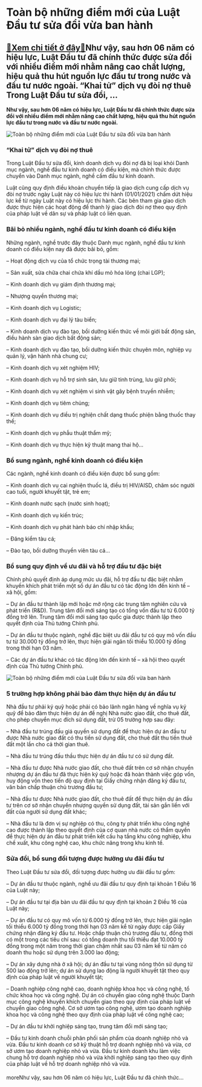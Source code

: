Toàn bộ những điểm mới của Luật Đầu tư sửa đổi vừa ban hành
===========================================================

[:gift:Xem chi tiết ở đây:gift:](https://hddtvn.com/toan-bo-nhung-diem-moi-cua-luat-dau-tu-sua-doi-vua-ban-hanh/)Như vậy, sau hơn 06 năm có hiệu lực, Luật Đầu tư đã chính thức được sửa đổi với nhiều điểm mới nhằm nâng cao chất lượng, hiệu quả thu hút nguồn lực đầu tư trong nước và đầu tư nước ngoài. “Khai tử” dịch vụ đòi nợ thuê Trong Luật Đầu tư sửa đổi, …
------------------------------------------------------------------------------------------------------------------------------------------------------------------------------------------------------------------------------------------------------

**Như vậy, sau hơn 06 năm có hiệu lực, Luật Đầu tư đã chính thức được sửa đổi với nhiều điểm mới nhằm nâng cao chất lượng, hiệu quả thu hút nguồn lực đầu tư trong nước và đầu tư nước ngoài.**


![Toàn bộ những điểm mới của Luật Đầu tư sửa đổi vừa ban hành](https://hddtvn.com/wp-content/uploads/2021/01/business-man-show-increase-market-share-investment_35761-54-1.jpg)


### **“Khai tử” dịch vụ đòi nợ thuê**


Trong Luật Đầu tư sửa đổi, kinh doanh dịch vụ đòi nợ đã bị loại khỏi Danh mục ngành, nghề đầu tư kinh doanh có điều kiện, mà chính thức được chuyển vào Danh mục ngành, nghề cấm đầu tư kinh doanh.


Luật cũng quy định điều khoản chuyển tiếp là giao dịch cung cấp dịch vụ đòi nợ trước ngày Luật này có hiệu lực thi hành (01/01/2021) chấm dứt hiệu lực kể từ ngày Luật này có hiệu lực thi hành. Các bên tham gia giao dịch được thực hiện các hoạt động để thanh lý giao dịch đòi nợ theo quy định của pháp luật về dân sự và pháp luật có liên quan.


### **Bãi bỏ nhiều ngành, nghề đầu tư kinh doanh có điều kiện**


Những ngành, nghề trước đây thuộc Danh mục ngành, nghề đầu tư kinh doanh có điều kiện nay đã được bãi bỏ, gồm:


– Hoạt động dịch vụ của tổ chức trọng tài thương mại;


– Sản xuất, sửa chữa chai chứa khí dầu mỏ hóa lỏng (chai LGP);


– Kinh doanh dịch vụ giám định thương mại;


– Nhượng quyền thương mại;


– Kinh doanh dịch vụ Logistic;


– Kinh doanh dịch vụ đại lý tàu biển;


– Kinh doanh dịch vụ đào tạo, bồi dưỡng kiến thức về môi giới bất động sản, điều hành sàn giao dịch bất động sản;


– Kinh doanh dịch vụ đào tạo, bồi dưỡng kiến thức chuyên môn, nghiệp vụ quản lý, vận hành nhà chung cư;


– Kinh doanh dịch vụ xét nghiệm HIV;


– Kinh doanh dịch vụ hỗ trợ sinh sản, lưu giữ tinh trùng, lưu giữ phôi;


– Kinh doanh dịch vụ xét nghiệm vi sinh vật gây bệnh truyền nhiễm;


– Kinh doanh dịch vụ tiêm chủng;


– Kinh doanh dịch vụ điều trị nghiện chất dạng thuốc phiện bằng thuốc thay thế;


– Kinh doanh dịch vụ phẫu thuật thẩm mỹ;


– Kinh doanh dịch vụ thực hiện kỹ thuật mang thai hộ…


### **Bổ sung ngành, nghề kinh doanh có điều kiện**


Các ngành, nghề kinh doanh có điều kiện được bổ sung gồm:


– Kinh doanh dịch vụ cai nghiện thuốc lá, điều trị HIV/AISD, chăm sóc người cao tuổi, người khuyết tật, trẻ em;


– Kinh doanh nước sạch (nước sinh hoạt);


– Kinh doanh dịch vụ kiến trúc;


– Kinh doanh dịch vụ phát hành báo chí nhập khẩu;


– Đăng kiểm tàu cá;


– Đào tạo, bồi dưỡng thuyền viên tàu cá…


### **Bổ sung quy định về ưu đãi và hỗ trợ đầu tư đặc biệt**


Chính phủ quyết định áp dụng mức ưu đãi, hỗ trợ đầu tư đặc biệt nhằm khuyến khích phát triển một số dự án đầu tư có tác động lớn đến kinh tế – xã hội, gồm:


– Dự án đầu tư thành lập mới hoặc mở rộng các trung tâm nghiên cứu và phát triển (R&D). Trung tâm đổi mới sáng tạo có tổng vốn đầu tư từ 6.000 tỷ đồng trở lên. Trung tâm đổi mới sáng tạo quốc gia được thành lập theo quyết định của Thủ tướng Chính phủ.


– Dự án đầu tư thuộc ngành, nghề đặc biệt ưu đãi đầu tư có quy mô vốn đầu tư từ 30.000 tỷ đồng trở lên, thực hiện giải ngân tối thiểu 10.000 tỷ đồng trong thời hạn 03 năm.


– Các dự án đầu tư khác có tác động lớn đến kinh tế – xã hội theo quyết định của Thủ tướng Chính phủ.


![Toàn bộ những điểm mới của Luật Đầu tư sửa đổi vừa ban hành](https://hddtvn.com/wp-content/uploads/2021/01/indian-rupee-investment-concept_23-2147995890.jpg)


### **5 trường hợp không phải bảo đảm thực hiện dự án đầu tư**


Nhà đầu tư phải ký quỹ hoặc phải có bảo lãnh ngân hàng về nghĩa vụ ký quỹ để bảo đảm thực hiện dự án đề nghị Nhà nước giao đất, cho thuê đất, cho phép chuyển mục đích sử dụng đất, trừ 05 trường hợp sau đây:


– Nhà đầu tư trúng đấu giá quyền sử dụng đất để thực hiện dự án đầu tư được Nhà nước giao đất có thu tiền sử dụng đất, cho thuê đất thu tiền thuê đất một lần cho cả thời gian thuê.


– Nhà đầu tư trúng đấu thầu thực hiện dự án đầu tư có sử dụng đất.


– Nhà đầu tư được Nhà nước giao đất, cho thuê đất trên cơ sở nhận chuyển nhượng dự án đầu tư đã thực hiện ký quỹ hoặc đã hoàn thành việc góp vốn, huy động vốn theo tiến độ quy định tại Giấy chứng nhận đăng ký đầu tư, văn bản chấp thuận chủ trương đầu tư;


– Nhà đầu tư được Nhà nước giao đất, cho thuê đất để thực hiện dự án đầu tư trên cơ sở nhận chuyển nhượng quyền sử dụng đất, tài sản gắn liền với đất của người sử dụng đất khác;


– Nhà đầu tư là đơn vị sự nghiệp có thu, công ty phát triển khu công nghệ cao được thành lập theo quyết định của cơ quan nhà nước có thẩm quyền để thực hiện dự án đầu tư phát triển kết cấu hạ tầng khu công nghiệp, khu chế xuất, khu công nghệ cao, khu chức năng trong khu kinh tế.


### **Sửa đổi, bổ sung đối tượng được hưởng ưu đãi đầu tư**


Theo Luật Đầu tư sửa đổi, đối tượng được hưởng ưu đãi đầu tư gồm:


– Dự án đầu tư thuộc ngành, nghề ưu đãi đầu tư quy định tại khoản 1 Điều 16 của Luật này;


– Dự án đầu tư tại địa bàn ưu đãi đầu tư quy định tại khoản 2 Điều 16 của Luật này;


– Dự án đầu tư có quy mô vốn từ 6.000 tỷ đồng trở lên, thực hiện giải ngân tối thiểu 6.000 tỷ đồng trong thời hạn 03 năm kể từ ngày được cấp Giấy chứng nhận đăng ký đầu tư. Hoặc chấp thuận chủ trương đầu tư, đồng thời có một trong các tiêu chí sau: có tổng doanh thu tối thiểu đạt 10.000 tỷ đồng trong một năm trong thời gian chậm nhất sau 03 năm kể từ năm có doanh thu hoặc sử dụng trên 3.000 lao động;


– Dự án xây dựng nhà ở xã hội; dự án đầu tư tại vùng nông thôn sử dụng từ 500 lao động trở lên; dự án sử dụng lao động là người khuyết tật theo quy định của pháp luật về người khuyết tật;


– Doanh nghiệp công nghệ cao, doanh nghiệp khoa học và công nghệ, tổ chức khoa học và công nghệ. Dự án có chuyển giao công nghệ thuộc Danh mục công nghệ khuyến khích chuyển giao theo quy định của pháp luật về chuyển giao công nghệ. Cơ sở ươm tạo công nghệ, ươm tạo doanh nghiệp khoa học và công nghệ theo quy định của pháp luật về công nghệ cao;


– Dự án đầu tư khởi nghiệp sáng tạo, trung tâm đổi mới sáng tạo;


– Đầu tư kinh doanh chuỗi phân phối sản phẩm của doanh nghiệp nhỏ và vừa. Đầu tư kinh doanh cơ sở kỹ thuật hỗ trợ doanh nghiệp nhỏ và vừa, cơ sở ươm tạo doanh nghiệp nhỏ và vừa. Đầu tư kinh doanh khu làm việc chung hỗ trợ doanh nghiệp nhỏ và vừa khởi nghiệp sáng tạo theo quy định của pháp luật về hỗ trợ doanh nghiệp nhỏ và vừa.


#### 


moreNhư vậy, sau hơn 06 năm có hiệu lực, Luật Đầu tư đã chính thức…

